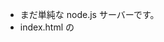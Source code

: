 - まだ単純な node.js サーバーです。
- index.html の<script>で fetch 文の backend の絶対 path と相対 path を切り替える。
- ./frontend/docker-compose.yml で frontend を立ち上げた場合
  - nginx のリバースプロキシが存在しないので、frontend の url は http://localhost:3000
  - ./frontend/public/index.html の window.API_BASE_URL は'http://localhost:80'
- ./docker-compose.yml で frontend を立ち上げた場合
  - nginx のリバースプロキシの向こう側なので、frontend の url は http://localhost:80
  - ./frontend/public/index.html window.API_BASE_URL は'' nginx が付与してくれるので不要。
